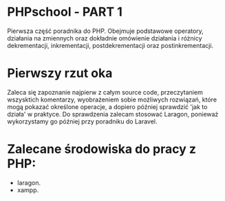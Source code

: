 # PHPschool - PART 1
Pierwsza część poradnika do PHP. Obejmuje podstawowe operatory, działania na zmiennych oraz dokładnie omówienie działania i różnicy dekrementacji, inkrementacji, postdekrementacji oraz postinkrementacji.

# Pierwszy rzut oka
Zaleca się zapoznanie najpierw z całym source code, przeczytaniem wszysktich komentarzy, wyobrażeniem sobie możliwych rozwiązań, które mogą pokazać określone operacje, a dopiero później sprawdzić 'jak to działa' w praktyce. Do sprawdzenia zalecam stosować Laragon, ponieważ wykorzystamy go później przy poradniku do Laravel.

# Zalecane środowiska do pracy z PHP:
- laragon.
- xampp.
